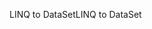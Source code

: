 <span data-ttu-id="25730-101">LINQ to DataSet</span><span class="sxs-lookup"><span data-stu-id="25730-101">LINQ to DataSet</span></span>